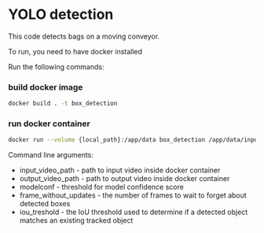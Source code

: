 # YOLO detection

This code detects bags on a moving conveyor.

To run, you need to have docker installed

Run the following commands:
### build docker image
```bash
docker build . -t box_detection
```
### run docker container
```bash
docker run --volume {local_path}:/app/data box_detection /app/data/input.mp4 /app/data/output.mp4 --modelconf 0.5 --frame_without_updates 17 --iou_treshold 0.75
```
Command line arguments:
- input_video_path - path to input video inside docker container
- output_video_path - path to output video inside docker container
- modelconf - threshold for model confidence score
- frame_without_updates - the number of frames to wait to forget about detected boxes
- iou_treshold - the IoU threshold used to determine if a detected object matches an existing tracked object 
